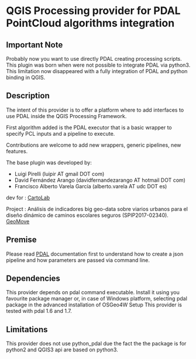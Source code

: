 QGIS Processing provider for PDAL PointCloud algorithms integration
===

Important Note
---
Probably now you want to use directly PDAL creating processing scripts.
This plugin was born when were not possible to integrate PDAL via python3.
This limitation now disappeared with a fully integration of PDAL and python
binding in QGIS.

Description
---

The intent of this provider is to offer a platform where to add interfaces to use PDAL inside the QGIS Processing Framework.

First algorithm added is the PDAL executor that is a basic wrapper to specify PCL inputs and a pipeline to execute.

Contributions are welcome to add new wrappers, generic pipelines, new features.

The base plugin was developed by:

* Luigi Pirelli (luipir AT gmail DOT com) 
* David Fernández Arango (davidfernandezarango AT hotmail DOT com)
* Francisco Alberto Varela García (alberto.varela AT udc DOT es) 

dev for  : [CartoLab](https://cartolab.udc.es)

Project  : Análisis de indicadores big geo-data sobre viarios urbanos para el diseño dinámico de caminos escolares seguros (SPIP2017-02340). [GeoMove](https://cartolab.udc.es/geomove)

Premise
---
Please read [PDAL](https://pdal.io/) documentation first to understand how to create a json pipeline and how parameters are passed via command line.

Dependencies
----
This provider depends on pdal command executable. Install it using you favourite package manager or, in case of Windows platform, selecting pdal package in the advanced installation of OSGeo4W Setup
This provider is tested with pdal 1.6 and 1.7.

Limitations
----
This provider does not use python_pdal due the fact the the package is for python2 and QGIS3 api are based on python3.